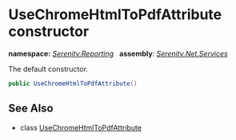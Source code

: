 # UseChromeHtmlToPdfAttribute constructor
**namespace:** *[Serenity.Reporting](../../README.md#serenity.reporting-namespace)*   **assembly**: *[Serenity.Net.Services](../../README.md)*

The default constructor.

```csharp
public UseChromeHtmlToPdfAttribute()
```

## See Also

* class [UseChromeHtmlToPdfAttribute](../UseChromeHtmlToPdfAttribute.md)